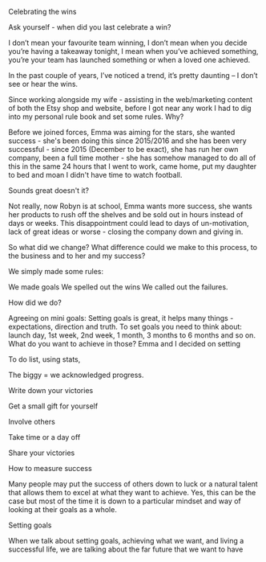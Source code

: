 Celebrating the wins

Ask yourself - when did you last celebrate a win?

I don’t mean your favourite team winning, I don’t mean when you decide you’re having a takeaway tonight, I mean when you’ve achieved something, you’re your team has launched something or when a loved one achieved.

In the past couple of years, I’ve noticed a trend, it’s pretty daunting – I don’t see or hear the wins.

Since working alongside my wife - assisting in the web/marketing content of both the Etsy shop and website, before I got near any work I had to dig into my personal rule book and set some rules.
Why?

Before we joined forces, Emma was aiming for the stars, she wanted success - she's been doing this since 2015/2016 and she has been very successful - since 2015 (December to be exact), she has run her own company, been a full time mother - she has somehow managed to do all of this in the same 24 hours that I went to work, came home, put my daughter to bed and moan I didn't have time to watch football.

Sounds great doesn't it?

Not really, now Robyn is at school, Emma wants more success, she wants her products to rush off the shelves and be sold out in hours instead of days or weeks.
This disappointment could lead to days of un-motivation, lack of great ideas or worse - closing the company down and giving in.

So what did we change? What difference could we make to this process, to the business and to her and my success?

We simply made some rules:

We made goals
We spelled out the wins
We called out the failures.

How did we do?

Agreeing on mini goals:
Setting goals is great, it helps many things - expectations, direction and truth.
To set goals you need to think about: launch day, 1st week, 2nd week, 1 month, 3 months to 6 months and so on. What do you want to achieve in those?
Emma and I decided on setting





To do list, using stats,

The biggy = we acknowledged progress.

Write down your victories

Get a small gift for yourself

Involve others

Take time or a day off

Share your victories




How to measure success


Many people may put the success of others down to luck or a natural talent that allows them to excel at what they want to achieve. Yes, this can be the case but most of the time it is down to a particular mindset and way of looking at their goals as a whole.



Setting goals

When we talk about setting goals, achieving what we want, and living a successful life, we are talking about the far future that we want to have
